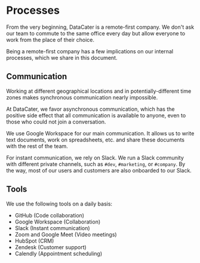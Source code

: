 # Processes

From the very beginning, DataCater is a remote-first company. We
don't ask our team to commute to the same office every day but allow
everyone to work from the place of their choice.

Being a remote-first company has a few implications on our internal
processes, which we share in this document.

## Communication

Working at different geographical locations and in potentially-different
time zones makes synchronous communication nearly impossible.

At DataCater, we favor asynchronous communication, which has the
positive side effect that all communication is available to anyone, even
to
those who could not join a conversation.

We use Google Workspace for our main communication. It allows us to write text documents, work on spreadsheets,
etc. and share these documents with the rest of the team.

For instant communication, we rely on Slack. We run a Slack
community with different private channels, such as `#dev`, `#marketing`, or `#company`. By the way, most of our users and customers
are also onboarded to our Slack.

## Tools

We use the following tools on a daily basis:

* GitHub (Code collaboration)
* Google Workspace (Collaboration)
* Slack (Instant communication)
* Zoom and Google Meet (Video meetings)
* HubSpot (CRM)
* Zendesk (Customer support)
* Calendly (Appointment scheduling)
